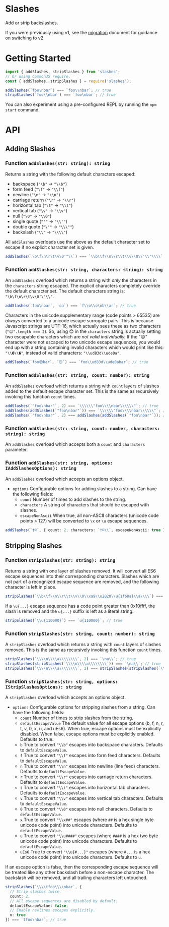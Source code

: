# Slashes

Add or strip backslashes.

If you were previously using v1, see the [migration](https://github.com/ChrisAckerman/slashes/blob/master/MIGRATION.md) document for guidance on switching to v2.

# Getting Started

```ts
import { addSlashes, stripSlashes } from 'slashes';
// Or using CommonJS require.
const { addSlashes, stripSlashes } = require('slashes');

addSlashes(`foo\nbar`) === `foo\\nbar`; // true
stripSlashes(`foo\\nbar`) === `foo\nbar`; // true
```

You can also experiment using a pre-configured REPL by running the `npm start` command.

# API

## Adding Slashes

### **Function** `addSlashes(str: string): string`

Returns a string with the following default characters escaped:

- backspace (`"\b"` -> `"\\b"`)
- form feed (`"\f"` -> `"\\f"`)
- newline (`"\n"` -> `"\\n"`)
- carriage return (`"\r"` -> `"\\r"`)
- horizontal tab (`"\t"` -> `"\\t"`)
- vertical tab (`"\v"` -> `"\\v"`)
- null (`"\0"` -> `"\\0"`)
- single quote (`"'"` -> `"\\'"`)
- double quote (`"\""` -> `"\\\""`)
- backslash (`"\\"` -> `"\\\\"`)

All `addSlashes` overloads use the above as the default character set to escape if no explicit character set is given.

```ts
addSlashes(`\b\f\n\r\t\v\0'"\\`) === `\\b\\f\\n\\r\\t\\v\\0\\'\\"\\\\`; // true
```

### **Function** `addSlashes(str: string, characters: string): string`

An `addSlashes` overload which returns a string with _only_ the characters in the `characters` string escaped. The explicit characters completely override the default character set. The default characters string is: `"\b\f\n\r\t\v\0'\"\\"`.

```ts
addSlashes(`foo\nbar`, `oa`) === `f\\o\\o\nb\\ar`; // true
```

Characters in the unicode supplementary range (code points > 65535) are _always_ converted to a unicode escape surrogate pairs. This is because Javascript strings are UTF-16, which actually sees these as two characters (`"😊".length === 2`). So, using 😊 in the `characters` string is actually setting two escapable characters which are _not valid individually._ If the "😊" character were not escaped to two unicode escape sequences, you would end up with a string containing invalid characters which would print like this: `"\\�\\�"`, instead of valid characters: `"\\ud83d\\ude0a"`.

```ts
addSlashes(`foo😊bar`, `😊`) === `foo\\ud83d\\ude0abar`; // true
```

### **Function** `addSlashes(str: string, count: number): string`

An `addSlashes` overload which returns a string with `count` layers of slashes added to the default escape character set. This is the same as recursively invoking this function `count` times.

```ts
addSlashes(`"foo\nbar"`, 2) === `\\\\\\"foo\\\\nbar\\\\\\"`; // true
addSlashes(addSlashes(`"foo\nbar"`)) === `\\\\\\"foo\\\\nbar\\\\\\"`; // true
addSlashes(`"foo\nbar"`, 2) === addSlashes(addSlashes(`"foo\nbar"`)); // true
```

### **Function** `addSlashes(str: string, count: number, characters: string): string`

An `addSlashes` overload which accepts both a `count` and `characters` parameter.

### **Function** `addSlashes(str: string, options: IAddSlashesOptions): string`

An `addSlashes` overload which accepts an options object.

- `options` Configurable options for adding slashes to a string. Can have the following fields:
  - `count` Number of times to add slashes to the string.
  - `characters` A string of characters that should be escaped with slashes.
  - `escapeNonAscii` When true, all non-ASCII characters (unicode code points > 127) will be converted to `\x` or `\u` escape sequences.

```ts
addSlashes(`†©`, { count: 2, characters: `†©\\`, escapeNonAscii: true }) === `\\\\u2020\\\\xa9`; // true
```

## Stripping Slashes

### **Function** `stripSlashes(str: string): string`

Returns a string with one layer of slashes removed. It will convert all ES6 escape sequences into their corresponding characters. Slashes which are not part of a recognized escape sequence are removed, and the following character is left in place.

```ts
stripSlashes(`\\b\\f\\n\\r\\t\\v\\0\\xa9\\u2020\\u{1f60a}\\a\\\\`) === `\b\f\n\r\t\v\0©†😊a\\`; // true
```

If a `\u{...}` escape sequence has a code point greater than 0x10ffff, the slash is removed and the `u{...}` suffix is left as a literal string.

```ts
stripSlashes(`\\u{110000}`) === `u{110000}`; // true
```

### **Function** `stripSlashes(str: string, count: number): string`

A `stripSlashes` overload which returns a string with `count` layers of slashes removed. This is the same as recursively invoking this function `count` times.

```ts
stripSlashes(`\\\\n\\\\a\\\\\\\\`, 2) === `\na\\`; // true
stripSlashes(stripSlashes(`\\\\n\\\\a\\\\\\\\`)) === `\na\\`; // true
stripSlashes(`\\\\n\\\\a\\\\\\\\`, 2) === stripSlashes(stripSlashes(`\\\\n\\\\a\\\\\\\\`)); // true
```

### **Function** `stripSlashes(str: string, options: IStripSlashesOptions): string`

A `stripSlashes` overload which accepts an options object.

- `options` Configurable options for stripping slashes from a string. Can have the following fields:
  - `count` Number of times to strip slashes from the string.
  - `defaultEscapeValue` The default value for all escape options (b, f, n, r, t, v, 0, x, u, and uEs6). When true, escape options must be explicitly disabled. When false, escape options must be explicitly enabled. Defaults to true.
  - `b` True to convert `"\\b"` escapes into backspace characters. Defaults to `defaultEscapeValue`.
  - `f` True to convert `"\\f"` escapes into form feed characters. Defaults to `defaultEscapeValue`.
  - `n` True to convert `"\\n"` escapes into newline (line feed) characters. Defaults to `defaultEscapeValue`.
  - `r` True to convert `"\\r"` escapes into carriage return characters. Defaults to `defaultEscapeValue`.
  - `t` True to convert `"\\t"` escapes into horizontal tab characters. Defaults to `defaultEscapeValue`.
  - `v` True to convert `"\\v"` escapes into vertical tab characters. Defaults to `defaultEscapeValue`.
  - `0` True to convert `"\\0"` escapes into null characters. Defaults to `defaultEscapeValue`.
  - `x` True to convert `"\\x##"` escapes (where `##` is a hex single byte unicode code point) into unicode characters. Defaults to `defaultEscapeValue`.
  - `u` True to convert `"\\u####"` escapes (where `####` is a hex two byte unicode code point) into unicode characters. Defaults to `defaultEscapeValue`.
  - `uEs6` True to convert `"\\u{#...}"` escapes (where `#...` is a hex unicode code point) into unicode characters. Defaults to `u`.

If an escape option is false, then the corresponding escape sequence will be treated like any other backslash before a non-escape character. The backslash will be removed, and all trailing characters left untouched.

```ts
stripSlashes(`\\\\tfoo\\\\nbar`, {
  // Strip slashes twice.
  count: 2,
  // All escape sequences are disabled by default.
  defaultEscapeValue: false,
  // Enable newlines escapes explicitly.
  n: true
}) === `tfoo\nbar`; // true
```
